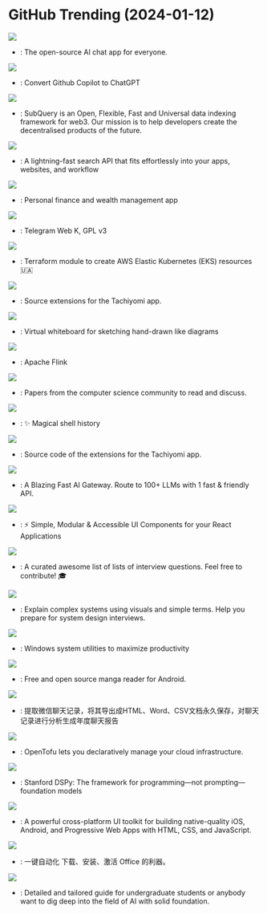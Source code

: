# GitHub Trending (2024-01-12)

![](https://img.shields.io/badge/TypeScript-New%20376-green?style=flat-square&logo=appveyor)
- [](https://github.comundefined): The open-source AI chat app for everyone.

![](https://img.shields.io/badge/Go-New%201-green?style=flat-square&logo=appveyor)
- [](https://github.comundefined): Convert Github Copilot to ChatGPT

![](https://img.shields.io/badge/TypeScript-New%201-green?style=flat-square&logo=appveyor)
- [](https://github.comundefined): SubQuery is an Open, Flexible, Fast and Universal data indexing framework for web3. Our mission is to help developers create the decentralised products of the future.

![](https://img.shields.io/badge/Rust-New%2026-green?style=flat-square&logo=appveyor)
- [](https://github.comundefined): A lightning-fast search API that fits effortlessly into your apps, websites, and workflow

![](https://img.shields.io/badge/TypeScript-New%20159-green?style=flat-square&logo=appveyor)
- [](https://github.comundefined): Personal finance and wealth management app

![](https://img.shields.io/badge/TypeScript-New%2022-green?style=flat-square&logo=appveyor)
- [](https://github.comundefined): Telegram Web K, GPL v3

![](https://img.shields.io/badge/HCL-New%2023-green?style=flat-square&logo=appveyor)
- [](https://github.comundefined): Terraform module to create AWS Elastic Kubernetes (EKS) resources 🇺🇦

![](https://img.shields.io/badge/none-New%20571-green?style=flat-square&logo=appveyor)
- [](https://github.comundefined): Source extensions for the Tachiyomi app.

![](https://img.shields.io/badge/TypeScript-New%20305-green?style=flat-square&logo=appveyor)
- [](https://github.comundefined): Virtual whiteboard for sketching hand-drawn like diagrams

![](https://img.shields.io/badge/Java-New%2049-green?style=flat-square&logo=appveyor)
- [](https://github.comundefined): Apache Flink

![](https://img.shields.io/badge/Shell-New%2078-green?style=flat-square&logo=appveyor)
- [](https://github.comundefined): Papers from the computer science community to read and discuss.

![](https://img.shields.io/badge/Rust-New%20388-green?style=flat-square&logo=appveyor)
- [](https://github.comundefined): ✨ Magical shell history

![](https://img.shields.io/badge/Kotlin-New%20102-green?style=flat-square&logo=appveyor)
- [](https://github.comundefined): Source code of the extensions for the Tachiyomi app.

![](https://img.shields.io/badge/TypeScript-New%20330-green?style=flat-square&logo=appveyor)
- [](https://github.comundefined): A Blazing Fast AI Gateway. Route to 100+ LLMs with 1 fast & friendly API.

![](https://img.shields.io/badge/TypeScript-New%2027-green?style=flat-square&logo=appveyor)
- [](https://github.comundefined): ⚡️ Simple, Modular & Accessible UI Components for your React Applications

![](https://img.shields.io/badge/none-New%20332-green?style=flat-square&logo=appveyor)
- [](https://github.comundefined): A curated awesome list of lists of interview questions. Feel free to contribute! 🎓

![](https://img.shields.io/badge/none-New%20211-green?style=flat-square&logo=appveyor)
- [](https://github.comundefined): Explain complex systems using visuals and simple terms. Help you prepare for system design interviews.

![](https://img.shields.io/badge/C%23-New%20219-green?style=flat-square&logo=appveyor)
- [](https://github.comundefined): Windows system utilities to maximize productivity

![](https://img.shields.io/badge/Kotlin-New%20185-green?style=flat-square&logo=appveyor)
- [](https://github.comundefined): Free and open source manga reader for Android.

![](https://img.shields.io/badge/Python-New%20189-green?style=flat-square&logo=appveyor)
- [](https://github.comundefined): 提取微信聊天记录，将其导出成HTML、Word、CSV文档永久保存，对聊天记录进行分析生成年度聊天报告

![](https://img.shields.io/badge/Go-New%20126-green?style=flat-square&logo=appveyor)
- [](https://github.comundefined): OpenTofu lets you declaratively manage your cloud infrastructure.

![](https://img.shields.io/badge/Python-New%2022-green?style=flat-square&logo=appveyor)
- [](https://github.comundefined): Stanford DSPy: The framework for programming—not prompting—foundation models

![](https://img.shields.io/badge/TypeScript-New%209-green?style=flat-square&logo=appveyor)
- [](https://github.comundefined): A powerful cross-platform UI toolkit for building native-quality iOS, Android, and Progressive Web Apps with HTML, CSS, and JavaScript.

![](https://img.shields.io/badge/C%23-New%20125-green?style=flat-square&logo=appveyor)
- [](https://github.comundefined): 一键自动化 下载、安装、激活 Office 的利器。

![](https://img.shields.io/badge/none-New%2036-green?style=flat-square&logo=appveyor)
- [](https://github.comundefined): Detailed and tailored guide for undergraduate students or anybody want to dig deep into the field of AI with solid foundation.

